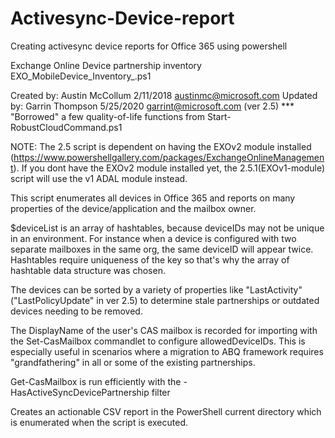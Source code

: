 # Activesync-Device-report
Creating activesync device reports for Office 365 using powershell

Exchange Online Device partnership inventory
EXO_MobileDevice_Inventory_<ver>.ps1

  Created by: Austin McCollum 2/11/2018 austinmc@microsoft.com
  Updated by: Garrin Thompson 5/25/2020 garrint@microsoft.com (ver 2.5) 
  *** "Borrowed" a few quality-of-life functions from Start-RobustCloudCommand.ps1

NOTE: The 2.5 script is dependent on having the EXOv2 module installed (https://www.powershellgallery.com/packages/ExchangeOnlineManagement).  If you dont have the EXOv2 module installed yet, the 2.5.1(EXOv1-module) script will use the v1 ADAL module instead.

 This script enumerates all devices in Office 365 and reports on many properties of the
   device/application and the mailbox owner.

 $deviceList is an array of hashtables, because deviceIDs may not be
   unique in an environment. For instance when a device is configured with
   two separate mailboxes in the same org, the same deviceID will appear twice.
   Hashtables require uniqueness of the key so that's why the array of hashtable data 
   structure was chosen.

 The devices can be sorted by a variety of properties like "LastActivity" ("LastPolicyUpdate" in ver 2.5) to determine 
   stale partnerships or outdated devices needing to be removed.
 
 The DisplayName of the user's CAS mailbox is recorded for importing with the 
   Set-CasMailbox commandlet to configure allowedDeviceIDs. This is especially useful in 
   scenarios where a migration to ABQ framework requires "grandfathering" in all or some
   of the existing partnerships.

 Get-CasMailbox is run efficiently with the -HasActiveSyncDevicePartnership filter 

Creates an actionable CSV report in the PowerShell current directory which is enumerated when the script is executed.
